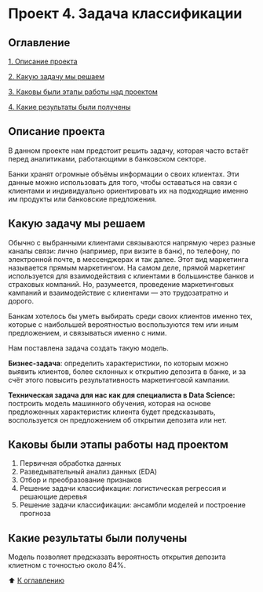 # Проект 4. Задача классификации

## Оглавление

[1. Описание проекта](https://github.com/Terr14/SF_DS/tree/main/SF_DataScience_projects/PROJECT-4.%20%D0%97%D0%B0%D0%B4%D0%B0%D1%87%D0%B0%20%D0%BA%D0%BB%D0%B0%D1%81%D1%81%D0%B8%D1%84%D0%B8%D0%BA%D0%B0%D1%86%D0%B8%D0%B8#%D0%BE%D0%BF%D0%B8%D1%81%D0%B0%D0%BD%D0%B8%D0%B5-%D0%BF%D1%80%D0%BE%D0%B5%D0%BA%D1%82%D0%B0)

[2. Какую задачу мы решаем](https://github.com/Terr14/SF_DS/tree/main/SF_DataScience_projects/PROJECT-4.%20%D0%97%D0%B0%D0%B4%D0%B0%D1%87%D0%B0%20%D0%BA%D0%BB%D0%B0%D1%81%D1%81%D0%B8%D1%84%D0%B8%D0%BA%D0%B0%D1%86%D0%B8%D0%B8#%D0%BA%D0%B0%D0%BA%D1%83%D1%8E-%D0%B7%D0%B0%D0%B4%D0%B0%D1%87%D1%83-%D0%BC%D1%8B-%D1%80%D0%B5%D1%88%D0%B0%D0%B5%D0%BC)

[3. Каковы были этапы работы над проектом](https://github.com/Terr14/SF_DS/tree/main/SF_DataScience_projects/PROJECT-4.%20%D0%97%D0%B0%D0%B4%D0%B0%D1%87%D0%B0%20%D0%BA%D0%BB%D0%B0%D1%81%D1%81%D0%B8%D1%84%D0%B8%D0%BA%D0%B0%D1%86%D0%B8%D0%B8#%D0%BA%D0%B0%D0%BA%D0%BE%D0%B2%D1%8B-%D0%B1%D1%8B%D0%BB%D0%B8-%D1%8D%D1%82%D0%B0%D0%BF%D1%8B-%D1%80%D0%B0%D0%B1%D0%BE%D1%82%D1%8B-%D0%BD%D0%B0%D0%B4-%D0%BF%D1%80%D0%BE%D0%B5%D0%BA%D1%82%D0%BE%D0%BC)

[4. Какие результаты были получены](https://github.com/Terr14/SF_DS/tree/main/SF_DataScience_projects/PROJECT-4.%20%D0%97%D0%B0%D0%B4%D0%B0%D1%87%D0%B0%20%D0%BA%D0%BB%D0%B0%D1%81%D1%81%D0%B8%D1%84%D0%B8%D0%BA%D0%B0%D1%86%D0%B8%D0%B8#%D0%BA%D0%B0%D0%BA%D0%B8%D0%B5-%D1%80%D0%B5%D0%B7%D1%83%D0%BB%D1%8C%D1%82%D0%B0%D1%82%D1%8B-%D0%B1%D1%8B%D0%BB%D0%B8-%D0%BF%D0%BE%D0%BB%D1%83%D1%87%D0%B5%D0%BD%D1%8B)

## Описание проекта

В данном проекте нам предстоит решить задачу, которая часто встаёт перед аналитиками, работающими в банковском секторе.

Банки хранят огромные объёмы информации о своих клиентах. Эти данные можно использовать для того, чтобы оставаться на связи с клиентами и индивидуально ориентировать их на подходящие именно им продукты или банковские предложения.

## Какую задачу мы решаем

Обычно с выбранными клиентами связываются напрямую через разные каналы связи: лично (например, при визите в банк), по телефону, по электронной почте, в мессенджерах и так далее. Этот вид маркетинга называется прямым маркетингом. На самом деле, прямой маркетинг используется для взаимодействия с клиентами в большинстве банков и страховых компаний. Но, разумеется, проведение маркетинговых кампаний и взаимодействие с клиентами — это трудозатратно и дорого.

Банкам хотелось бы уметь выбирать среди своих клиентов именно тех, которые с наибольшей вероятностью воспользуются тем или иным предложением, и связываться именно с ними.

Нам поставлена задача создать такую модель. 

**Бизнес-задача**: определить характеристики, по которым можно выявить клиентов, более склонных к открытию депозита в банке, и за счёт этого повысить результативность маркетинговой кампании.

**Техническая задача для нас как для специалиста в Data Science:** построить модель машинного обучения, которая на основе предложенных характеристик клиента будет предсказывать, воспользуется он предложением об открытии депозита или нет.

## Каковы были этапы работы над проектом

1. Первичная обработка данных
2. Разведывательный анализ данных (EDA)
3. Отбор и преобразование признаков
4. Решение задачи классификации: логистическая регрессия и решающие деревья
5. Решение задачи классификации: ансамбли моделей и построение прогноза

## Какие результаты были получены

Модель позволяет предсказать вероятность открытия депозита клиетном с точностью около 84%.

:arrow_up: [К оглавлению](https://github.com/Terr14/SF_DS/tree/main/SF_DataScience_projects/PROJECT-4.%20%D0%97%D0%B0%D0%B4%D0%B0%D1%87%D0%B0%20%D0%BA%D0%BB%D0%B0%D1%81%D1%81%D0%B8%D1%84%D0%B8%D0%BA%D0%B0%D1%86%D0%B8%D0%B8#%D0%BE%D0%B3%D0%BB%D0%B0%D0%B2%D0%BB%D0%B5%D0%BD%D0%B8%D0%B5)